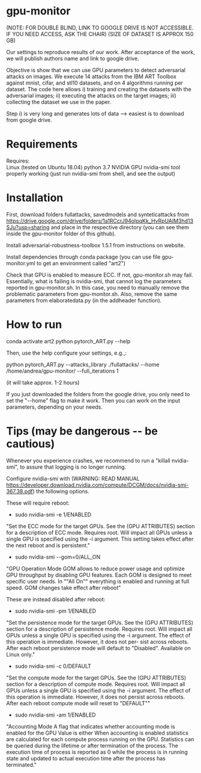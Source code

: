 # gpu-monitor

(NOTE: FOR DOUBLE BLIND, LINK TO GOOGLE DRIVE IS NOT ACCESSIBLE. IF YOU NEED ACCESS, ASK THE CHAIR)
(SIZE OF DATASET IS APPROX 150 GB)


Our settings to reproduce results of our work. After acceptance of the work, we will publish authors name and link to google drive.

Objective is show that we can use GPU parameters to detect adversarial attacks on images.
We execute 14 attacks from the IBM ART Toolbox against mnist, cifar, and stl10 datasets, and on 4 algorithms running per dataset.
The code here allows i) training and creating the datasets with the adversarial images; ii) executing the attacks on the target images; iii) collecting the dataset we use in the paper.

Step i) is very long and generates lots of data --> easiest is to download from google drive.

# Requirements	
Requires:	
	Linux (tested on Ubuntu 18.04)
	python 3.7 
	NVIDIA GPU
	nvidia-smi tool properly working (just run nvidia-smi from shell, and see the output)
	
# Installation	
First, download folders fullattacks, savedmodels and synteticattacks
from https://drive.google.com/drive/folders/1a1RCcrJ94oIpqKk_HvRpUAIM3hd13SJu?usp=sharing
and place in the respective directory (you can see them inside the gpu-monitor folder of this github).

Install adversarial-robustness-toolbox 1.5.1 from instructions on website.	

Install dependencies through conda package (you can use file gpu-monitor.yml to get an environment called "art2")	
	
Check that GPU is enabled to measure ECC. If not, gpu-monitor.sh may fail. Essentially, what is failing is nvidia-smi, that cannot log the parameters reported in gpu-monitor.sh. In this case, you need to manually remove the problematic parameters from gpu-monitor.sh. Also, remove the same parameters from elaboratedata.py (in the addheader function).	
	
# How to run	
conda activate art2	
python pytorch_ART.py --help	
	
Then, use the help configure your settings, e.g.,:	

python pytorch_ART.py --attacks_library ./fullattacks/ --home /home/andrea/gpu-monitor/ --full_iterations 1	

(it will take approx. 1-2 hours)	
	
If you just downloaded the folders from the google drive, you only need to set the "--home" flag to make it work. Then you can work on the input parameters, depending on your needs.	
	
	
# Tips (may be dangerous -- be cautious)	
Whenever you experience crashes, we recommend to run a "killall nvidia-smi", to assure that logging is no longer running.	
	
Configure nvidia-smi with (WARNING: READ MANUAL https://developer.download.nvidia.com/compute/DCGM/docs/nvidia-smi-367.38.pdf) the following options.

These will require reboot:

- sudo nvidia-smi -e 1/ENABLED

"Set the ECC mode for the target GPUs. See the (GPU ATTRIBUTES) section  for a description of ECC mode. 
Requires root. Will impact all GPUs   unless a single GPU is specified using the -i argument. 
This setting  takes effect after the next reboot and is persistent."
	
- sudo nvidia-smi --gom=0/ALL_ON

"GPU Operation Mode GOM allows to reduce power usage and optimize GPU throughput by disabling GPU features.  Each GOM is designed to meet specific user needs.  In ""All On"" everything is enabled and running at full speed. GOM changes take effect after reboot"
	
These are instead disabled after reboot:
- sudo nvidia-smi -pm 1/ENABLED

"Set the persistence mode for the target GPUs. See the (GPU ATTRIBUTES) section for a description of persistence mode. Requires root. Will impact all GPUs unless a single GPU is specified using the -i argument. The effect of this operation is immediate. However, it does not per- sist across reboots. After each reboot persistence mode will default to "Disabled". Available on Linux only."
	
- sudo nvidia-smi -c 0/DEFAULT

"Set the compute mode for the target GPUs. See the (GPU ATTRIBUTES) section for a description of compute mode. Requires root. Will impact all GPUs unless a single GPU is specified using the -i argument. The effect of this operation is immediate. However, it does not persist across reboots. After each reboot compute mode will reset to "DEFAULT""
	
- sudo nvidia-smi -am 1/ENABLED

"Accounting Mode A flag that indicates whether accounting mode is enabled for the GPU Value is either When accounting is enabled statistics are calculated  for each compute process running on the GPU. Statistics can be queried during the lifetime or after termination of the process. The execution  time of process is reported as 0 while the process is in running state and updated to actual execution time after the process has terminated."
